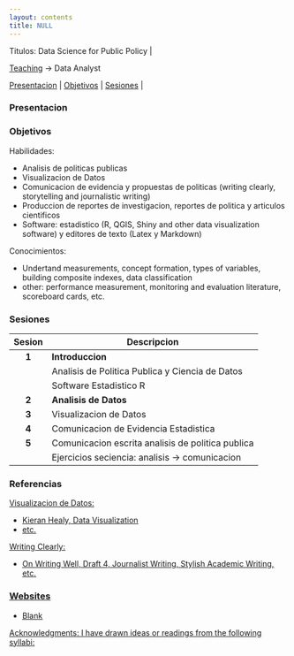 ```yaml
---
layout: contents
title: NULL
---
```


Titulos: Data Science for Public Policy |

[Teaching](../teaching.md) &rarr; Data Analyst

[Presentacion](#Presentacion) | [Objetivos](#Objetivo) | [Sesiones](#Sesiones) |

<a name="Presentacion"></a>
### Presentacion

<a name="Objetivos"></a>
### Objetivos

Habilidades:
- Analisis de politicas publicas
- Visualizacion de Datos
- Comunicacion de evidencia y propuestas de politicas (writing clearly, storytelling and journalistic writing)
- Produccion de reportes de investigacion, reportes de politica y articulos cientificos
- Software: estadistico (R, QGIS, Shiny and other data visualization software) y editores de texto (Latex y Markdown)

Conocimientos:
- Undertand measurements, concept formation, types of variables, building composite indexes, data classification
- other: performance measurement, monitoring and evaluation literature, scoreboard cards, etc.





### <a name="Sesiones"></a>Sesiones

| Sesion       | Descripcion  |
|:-------------:|--------------|
| **1**         | **Introduccion** |
|               | Analisis de Politica Publica y Ciencia de Datos  |
|               | Software Estadistico R  |
| **2**         | **Analisis de Datos** |
| **3**   | Visualizacion de Datos   |
| **4**   | Comunicacion de Evidencia Estadistica  |
| **5**   | Comunicacion escrita analisis de politica publica  |
|         | Ejercicios seciencia: analisis -> comunicacion   |


### Referencias

<u>Visualizacion de Datos:<u/>
* Kieran Healy, [Data Visualization](https://www.amazon.com/Data-Visualization-Introduction-Kieran-Healy/dp/0691181624)
* etc.

<u>Writing Clearly:<u/>
* On Writing Well, Draft 4, Journalist Writing, Stylish Academic Writing, etc.

### Websites
* Blank

<u>Acknowledgments</u>: I have drawn ideas or readings from the following syllabi:
